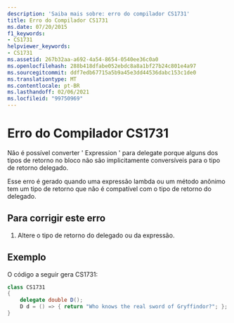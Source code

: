 ```yaml
---
description: 'Saiba mais sobre: erro do compilador CS1731'
title: Erro do Compilador CS1731
ms.date: 07/20/2015
f1_keywords:
- CS1731
helpviewer_keywords:
- CS1731
ms.assetid: 267b32aa-a692-4a54-8654-0540ee36c0a0
ms.openlocfilehash: 288b418dfabe052ebdc8a8a1bf27b24c801e4a97
ms.sourcegitcommit: ddf7edb67715a5b9a45e3dd44536dabc153c1de0
ms.translationtype: MT
ms.contentlocale: pt-BR
ms.lasthandoff: 02/06/2021
ms.locfileid: "99750969"
---
```

# <a name="compiler-error-cs1731"></a>Erro do Compilador CS1731

Não é possível converter ' Expression ' para delegate porque alguns dos tipos de retorno no bloco não são implicitamente conversíveis para o tipo de retorno delegado.  
  
 Esse erro é gerado quando uma expressão lambda ou um método anônimo tem um tipo de retorno que não é compatível com o tipo de retorno do delegado.  
  
## <a name="to-correct-this-error"></a>Para corrigir este erro  
  
1. Altere o tipo de retorno do delegado ou da expressão.  
  
## <a name="example"></a>Exemplo  

 O código a seguir gera CS1731:  
  
```csharp  
class CS1731  
{  
    delegate double D();  
    D d = () => { return "Who knows the real sword of Gryffindor?"; };  
}  
```
